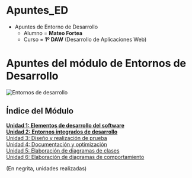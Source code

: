 # Apuntes_ED

- Apuntes de Entorno de Desarrollo
  - Alumno = __Mateo Fortea__
  - Curso = __1º DAW__ (Desarrollo de Aplicaciones Web)

# Apuntes del módulo de Entornos de Desarrollo

![Entornos de desarrollo](http://jamj2000.github.io/entornosdesarrollo/entornosdesarrollo.png)


## Índice del Módulo

__[Unidad 1: Elementos de desarrollo del software](1.ELEMENTOS.md)__   
__[Unidad 2: Entornos integrados de desarrollo](2.ENTORNOS.md)__  
[Unidad 3: Diseño y realización de prueba](3.PRUEBAS.md)  
[Unidad 4: Documentación y optimización](4.DOCUMENTACION.md)  
[Unidad 5: Elaboración de diagramas de clases](5.DIAGRAMAS_CLASES.md)  
[Unidad 6: Elaboración de diagramas de comportamiento](6.DIAGRAMAS_COMPORTAMIENTO.md)    

(En negrita, unidades realizadas)

